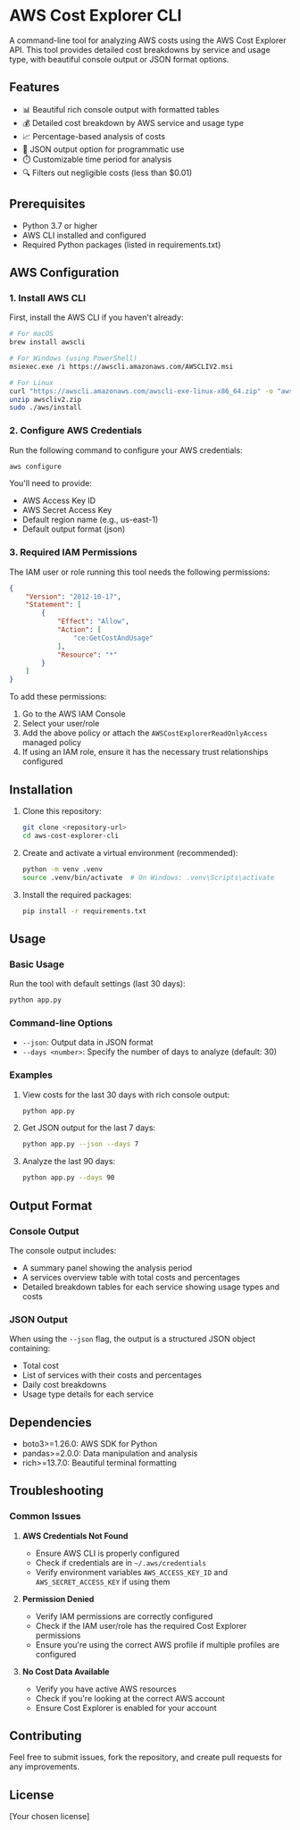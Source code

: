 # AWS Cost Explorer CLI

A command-line tool for analyzing AWS costs using the AWS Cost Explorer API. This tool provides detailed cost breakdowns by service and usage type, with beautiful console output or JSON format options.

## Features

- 📊 Beautiful rich console output with formatted tables
- 💰 Detailed cost breakdown by AWS service and usage type
- 📈 Percentage-based analysis of costs
- 🔄 JSON output option for programmatic use
- ⏱️ Customizable time period for analysis
- 🔍 Filters out negligible costs (less than $0.01)

## Prerequisites

- Python 3.7 or higher
- AWS CLI installed and configured
- Required Python packages (listed in requirements.txt)

## AWS Configuration

### 1. Install AWS CLI

First, install the AWS CLI if you haven't already:
```bash
# For macOS
brew install awscli

# For Windows (using PowerShell)
msiexec.exe /i https://awscli.amazonaws.com/AWSCLIV2.msi

# For Linux
curl "https://awscli.amazonaws.com/awscli-exe-linux-x86_64.zip" -o "awscliv2.zip"
unzip awscliv2.zip
sudo ./aws/install
```

### 2. Configure AWS Credentials

Run the following command to configure your AWS credentials:
```bash
aws configure
```

You'll need to provide:
- AWS Access Key ID
- AWS Secret Access Key
- Default region name (e.g., us-east-1)
- Default output format (json)

### 3. Required IAM Permissions

The IAM user or role running this tool needs the following permissions:

```json
{
    "Version": "2012-10-17",
    "Statement": [
        {
            "Effect": "Allow",
            "Action": [
                "ce:GetCostAndUsage"
            ],
            "Resource": "*"
        }
    ]
}
```

To add these permissions:
1. Go to the AWS IAM Console
2. Select your user/role
3. Add the above policy or attach the `AWSCostExplorerReadOnlyAccess` managed policy
4. If using an IAM role, ensure it has the necessary trust relationships configured

## Installation

1. Clone this repository:
   ```bash
   git clone <repository-url>
   cd aws-cost-explorer-cli
   ```

2. Create and activate a virtual environment (recommended):
   ```bash
   python -m venv .venv
   source .venv/bin/activate  # On Windows: .venv\Scripts\activate
   ```

3. Install the required packages:
   ```bash
   pip install -r requirements.txt
   ```

## Usage

### Basic Usage

Run the tool with default settings (last 30 days):
```bash
python app.py
```

### Command-line Options

- `--json`: Output data in JSON format
- `--days <number>`: Specify the number of days to analyze (default: 30)

### Examples

1. View costs for the last 30 days with rich console output:
   ```bash
   python app.py
   ```

2. Get JSON output for the last 7 days:
   ```bash
   python app.py --json --days 7
   ```

3. Analyze the last 90 days:
   ```bash
   python app.py --days 90
   ```

## Output Format

### Console Output

The console output includes:
- A summary panel showing the analysis period
- A services overview table with total costs and percentages
- Detailed breakdown tables for each service showing usage types and costs

### JSON Output

When using the `--json` flag, the output is a structured JSON object containing:
- Total cost
- List of services with their costs and percentages
- Daily cost breakdowns
- Usage type details for each service

## Dependencies

- boto3>=1.26.0: AWS SDK for Python
- pandas>=2.0.0: Data manipulation and analysis
- rich>=13.7.0: Beautiful terminal formatting

## Troubleshooting

### Common Issues

1. **AWS Credentials Not Found**
   - Ensure AWS CLI is properly configured
   - Check if credentials are in `~/.aws/credentials`
   - Verify environment variables `AWS_ACCESS_KEY_ID` and `AWS_SECRET_ACCESS_KEY` if using them

2. **Permission Denied**
   - Verify IAM permissions are correctly configured
   - Check if the IAM user/role has the required Cost Explorer permissions
   - Ensure you're using the correct AWS profile if multiple profiles are configured

3. **No Cost Data Available**
   - Verify you have active AWS resources
   - Check if you're looking at the correct AWS account
   - Ensure Cost Explorer is enabled for your account

## Contributing

Feel free to submit issues, fork the repository, and create pull requests for any improvements.

## License

[Your chosen license]
